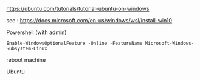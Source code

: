 https://ubuntu.com/tutorials/tutorial-ubuntu-on-windows

see : https://docs.microsoft.com/en-us/windows/wsl/install-win10

Powershell (with admin)

	Enable-WindowsOptionalFeature -Online -FeatureName Microsoft-Windows-Subsystem-Linux

reboot machine

Ubuntu
<!--stackedit_data:
eyJoaXN0b3J5IjpbMTE5ODMxODE2Nl19
-->